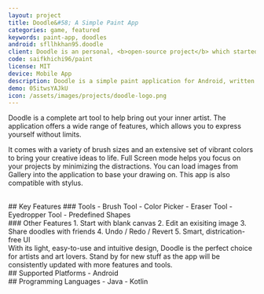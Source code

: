 ```yaml
---
layout: project
title: Doodle&#58; A Simple Paint App
categories: game, featured
keywords: paint-app, doodles
android: sfllhkhan95.doodle
client: Doodle is an personal, <b>open-source project</b> which started out as a class assignment.
code: saifkhichi96/paint
license: MIT
device: Mobile App
description: Doodle is a simple paint application for Android, written in Java and Kotlin programming languages.
demo: 05itwsYAJkU
icon: /assets/images/projects/doodle-logo.png
---
```


Doodle is a complete art tool to help bring out your inner artist. The application offers a wide range of features, which allows you to express yourself without limits.

It comes with a variety of brush sizes and an extensive set of vibrant colors to bring your creative ideas to life. Full Screen mode helps you focus on your projects by minimizing the distractions. You can load images from Gallery into the application to base your drawing on. This app is also compatible with stylus.

<br>
## Key Features
### Tools
- Brush Tool
- Color Picker
- Eraser Tool
- Eyedropper Tool
- Predefined Shapes

<br>
### Other Features
1. Start with blank canvas
2. Edit an exisiting image
3. Share doodles with friends
4. Undo / Redo / Revert
5. Smart, districation-free UI

<br>
With its light, easy-to-use and intuitive design, Doodle is the perfect choice for artists and art lovers. Stand by for new stuff as the app will be consistently updated with more features and tools.

<br>
## Supported Platforms
- Android

<br>
## Programming Languages
- Java
- Kotlin
